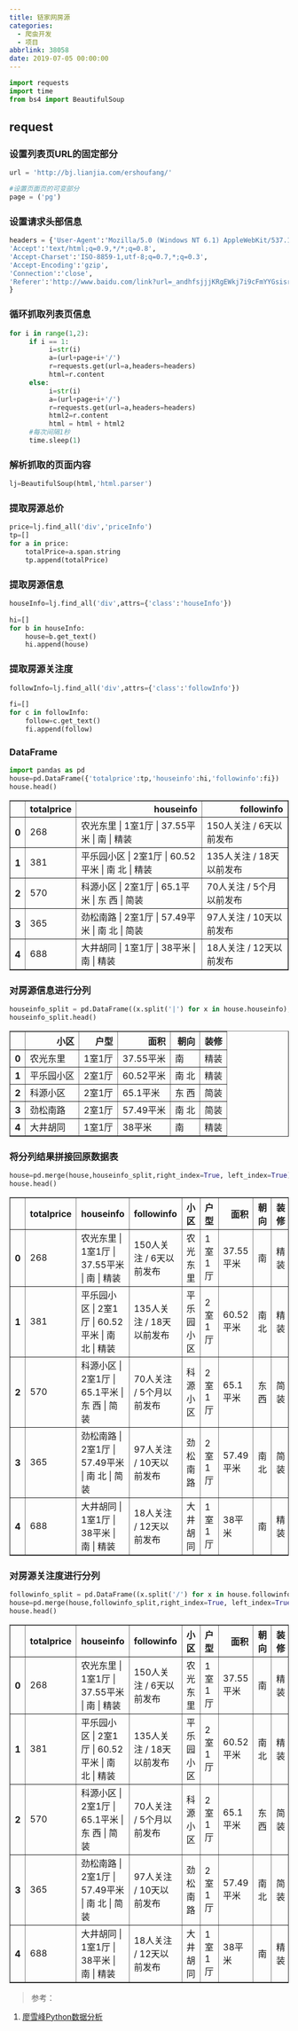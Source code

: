 ```yaml
---
title: 链家网房源
categories:
  - 爬虫开发
  - 项目
abbrlink: 38058
date: 2019-07-05 00:00:00
---
```



```python
import requests
import time
from bs4 import BeautifulSoup
```

## request

### 设置列表页URL的固定部分


```python
url = 'http://bj.lianjia.com/ershoufang/'

#设置页面页的可变部分
page = ('pg')
```

### 设置请求头部信息


```python
headers = {'User-Agent':'Mozilla/5.0 (Windows NT 6.1) AppleWebKit/537.11 (KHTML, like Gecko) Chrome/23.0.1271.64 Safari/537.11',
'Accept':'text/html;q=0.9,*/*;q=0.8',
'Accept-Charset':'ISO-8859-1,utf-8;q=0.7,*;q=0.3',
'Accept-Encoding':'gzip',
'Connection':'close',
'Referer':'http://www.baidu.com/link?url=_andhfsjjjKRgEWkj7i9cFmYYGsisrnm2A-TN3XZDQXxvGsM9k9ZZSnikW2Yds4s&amp;amp;wd=&amp;amp;eqid=c3435a7d00146bd600000003582bfd1f'
}
```

### 循环抓取列表页信息


```python
for i in range(1,2):
     if i == 1:
          i=str(i)
          a=(url+page+i+'/')
          r=requests.get(url=a,headers=headers)
          html=r.content
     else:
          i=str(i)
          a=(url+page+i+'/')
          r=requests.get(url=a,headers=headers)
          html2=r.content
          html = html + html2
     #每次间隔1秒
     time.sleep(1)
```

### 解析抓取的页面内容


```python
lj=BeautifulSoup(html,'html.parser')
```

### 提取房源总价


```python
price=lj.find_all('div','priceInfo')
tp=[]
for a in price:
    totalPrice=a.span.string
    tp.append(totalPrice)
```

### 提取房源信息


```python
houseInfo=lj.find_all('div',attrs={'class':'houseInfo'})
 
hi=[]
for b in houseInfo:
    house=b.get_text()
    hi.append(house)
```

### 提取房源关注度


```python
followInfo=lj.find_all('div',attrs={'class':'followInfo'})
 
fi=[]
for c in followInfo:
    follow=c.get_text()
    fi.append(follow)
```

### DataFrame


```python
import pandas as pd
house=pd.DataFrame({'totalprice':tp,'houseinfo':hi,'followinfo':fi})
house.head()
```




<div>
<style scoped>
    .dataframe tbody tr th:only-of-type {
        vertical-align: middle;
    }

    .dataframe tbody tr th {
        vertical-align: top;
    }

    .dataframe thead th {
        text-align: right;
    }
</style>
<table border="1" class="dataframe">
  <thead>
    <tr style="text-align: right;">
      <th></th>
      <th>totalprice</th>
      <th>houseinfo</th>
      <th>followinfo</th>
    </tr>
  </thead>
  <tbody>
    <tr>
      <th>0</th>
      <td>268</td>
      <td>农光东里  | 1室1厅 | 37.55平米 | 南 | 精装</td>
      <td>150人关注 / 6天以前发布</td>
    </tr>
    <tr>
      <th>1</th>
      <td>381</td>
      <td>平乐园小区  | 2室1厅 | 60.52平米 | 南 北 | 精装</td>
      <td>135人关注 / 18天以前发布</td>
    </tr>
    <tr>
      <th>2</th>
      <td>570</td>
      <td>科源小区  | 2室1厅 | 65.1平米 | 东 西 | 简装</td>
      <td>70人关注 / 5个月以前发布</td>
    </tr>
    <tr>
      <th>3</th>
      <td>365</td>
      <td>劲松南路  | 2室1厅 | 57.49平米 | 南 北 | 简装</td>
      <td>97人关注 / 10天以前发布</td>
    </tr>
    <tr>
      <th>4</th>
      <td>688</td>
      <td>大井胡同  | 1室1厅 | 38平米 | 南 | 精装</td>
      <td>18人关注 / 12天以前发布</td>
    </tr>
  </tbody>
</table>
</div>



### 对房源信息进行分列


```python
houseinfo_split = pd.DataFrame((x.split('|') for x in house.houseinfo),index=house.index,columns=['小区','户型','面积','朝向','装修'])
houseinfo_split.head()
```




<div>
<style scoped>
    .dataframe tbody tr th:only-of-type {
        vertical-align: middle;
    }

    .dataframe tbody tr th {
        vertical-align: top;
    }

    .dataframe thead th {
        text-align: right;
    }
</style>
<table border="1" class="dataframe">
  <thead>
    <tr style="text-align: right;">
      <th></th>
      <th>小区</th>
      <th>户型</th>
      <th>面积</th>
      <th>朝向</th>
      <th>装修</th>
    </tr>
  </thead>
  <tbody>
    <tr>
      <th>0</th>
      <td>农光东里</td>
      <td>1室1厅</td>
      <td>37.55平米</td>
      <td>南</td>
      <td>精装</td>
    </tr>
    <tr>
      <th>1</th>
      <td>平乐园小区</td>
      <td>2室1厅</td>
      <td>60.52平米</td>
      <td>南 北</td>
      <td>精装</td>
    </tr>
    <tr>
      <th>2</th>
      <td>科源小区</td>
      <td>2室1厅</td>
      <td>65.1平米</td>
      <td>东 西</td>
      <td>简装</td>
    </tr>
    <tr>
      <th>3</th>
      <td>劲松南路</td>
      <td>2室1厅</td>
      <td>57.49平米</td>
      <td>南 北</td>
      <td>简装</td>
    </tr>
    <tr>
      <th>4</th>
      <td>大井胡同</td>
      <td>1室1厅</td>
      <td>38平米</td>
      <td>南</td>
      <td>精装</td>
    </tr>
  </tbody>
</table>
</div>



### 将分列结果拼接回原数据表


```python
house=pd.merge(house,houseinfo_split,right_index=True, left_index=True)
house.head()
```




<div>
<style scoped>
    .dataframe tbody tr th:only-of-type {
        vertical-align: middle;
    }

    .dataframe tbody tr th {
        vertical-align: top;
    }

    .dataframe thead th {
        text-align: right;
    }
</style>
<table border="1" class="dataframe">
  <thead>
    <tr style="text-align: right;">
      <th></th>
      <th>totalprice</th>
      <th>houseinfo</th>
      <th>followinfo</th>
      <th>小区</th>
      <th>户型</th>
      <th>面积</th>
      <th>朝向</th>
      <th>装修</th>
    </tr>
  </thead>
  <tbody>
    <tr>
      <th>0</th>
      <td>268</td>
      <td>农光东里  | 1室1厅 | 37.55平米 | 南 | 精装</td>
      <td>150人关注 / 6天以前发布</td>
      <td>农光东里</td>
      <td>1室1厅</td>
      <td>37.55平米</td>
      <td>南</td>
      <td>精装</td>
    </tr>
    <tr>
      <th>1</th>
      <td>381</td>
      <td>平乐园小区  | 2室1厅 | 60.52平米 | 南 北 | 精装</td>
      <td>135人关注 / 18天以前发布</td>
      <td>平乐园小区</td>
      <td>2室1厅</td>
      <td>60.52平米</td>
      <td>南 北</td>
      <td>精装</td>
    </tr>
    <tr>
      <th>2</th>
      <td>570</td>
      <td>科源小区  | 2室1厅 | 65.1平米 | 东 西 | 简装</td>
      <td>70人关注 / 5个月以前发布</td>
      <td>科源小区</td>
      <td>2室1厅</td>
      <td>65.1平米</td>
      <td>东 西</td>
      <td>简装</td>
    </tr>
    <tr>
      <th>3</th>
      <td>365</td>
      <td>劲松南路  | 2室1厅 | 57.49平米 | 南 北 | 简装</td>
      <td>97人关注 / 10天以前发布</td>
      <td>劲松南路</td>
      <td>2室1厅</td>
      <td>57.49平米</td>
      <td>南 北</td>
      <td>简装</td>
    </tr>
    <tr>
      <th>4</th>
      <td>688</td>
      <td>大井胡同  | 1室1厅 | 38平米 | 南 | 精装</td>
      <td>18人关注 / 12天以前发布</td>
      <td>大井胡同</td>
      <td>1室1厅</td>
      <td>38平米</td>
      <td>南</td>
      <td>精装</td>
    </tr>
  </tbody>
</table>
</div>



### 对房源关注度进行分列


```python
followinfo_split = pd.DataFrame((x.split('/') for x in house.followinfo),index=house.index,columns=['guanzhu','fabu'])
house=pd.merge(house,followinfo_split,right_index=True, left_index=True)
house.head()
```




<div>
<style scoped>
    .dataframe tbody tr th:only-of-type {
        vertical-align: middle;
    }

    .dataframe tbody tr th {
        vertical-align: top;
    }

    .dataframe thead th {
        text-align: right;
    }
</style>
<table border="1" class="dataframe">
  <thead>
    <tr style="text-align: right;">
      <th></th>
      <th>totalprice</th>
      <th>houseinfo</th>
      <th>followinfo</th>
      <th>小区</th>
      <th>户型</th>
      <th>面积</th>
      <th>朝向</th>
      <th>装修</th>
      <th>guanzhu</th>
      <th>fabu</th>
    </tr>
  </thead>
  <tbody>
    <tr>
      <th>0</th>
      <td>268</td>
      <td>农光东里  | 1室1厅 | 37.55平米 | 南 | 精装</td>
      <td>150人关注 / 6天以前发布</td>
      <td>农光东里</td>
      <td>1室1厅</td>
      <td>37.55平米</td>
      <td>南</td>
      <td>精装</td>
      <td>150人关注</td>
      <td>6天以前发布</td>
    </tr>
    <tr>
      <th>1</th>
      <td>381</td>
      <td>平乐园小区  | 2室1厅 | 60.52平米 | 南 北 | 精装</td>
      <td>135人关注 / 18天以前发布</td>
      <td>平乐园小区</td>
      <td>2室1厅</td>
      <td>60.52平米</td>
      <td>南 北</td>
      <td>精装</td>
      <td>135人关注</td>
      <td>18天以前发布</td>
    </tr>
    <tr>
      <th>2</th>
      <td>570</td>
      <td>科源小区  | 2室1厅 | 65.1平米 | 东 西 | 简装</td>
      <td>70人关注 / 5个月以前发布</td>
      <td>科源小区</td>
      <td>2室1厅</td>
      <td>65.1平米</td>
      <td>东 西</td>
      <td>简装</td>
      <td>70人关注</td>
      <td>5个月以前发布</td>
    </tr>
    <tr>
      <th>3</th>
      <td>365</td>
      <td>劲松南路  | 2室1厅 | 57.49平米 | 南 北 | 简装</td>
      <td>97人关注 / 10天以前发布</td>
      <td>劲松南路</td>
      <td>2室1厅</td>
      <td>57.49平米</td>
      <td>南 北</td>
      <td>简装</td>
      <td>97人关注</td>
      <td>10天以前发布</td>
    </tr>
    <tr>
      <th>4</th>
      <td>688</td>
      <td>大井胡同  | 1室1厅 | 38平米 | 南 | 精装</td>
      <td>18人关注 / 12天以前发布</td>
      <td>大井胡同</td>
      <td>1室1厅</td>
      <td>38平米</td>
      <td>南</td>
      <td>精装</td>
      <td>18人关注</td>
      <td>12天以前发布</td>
    </tr>
  </tbody>
</table>
</div>



> 参考：

1. [廖雪峰Python数据分析](https://www.julyedu.com/course/getDetail/66/)
